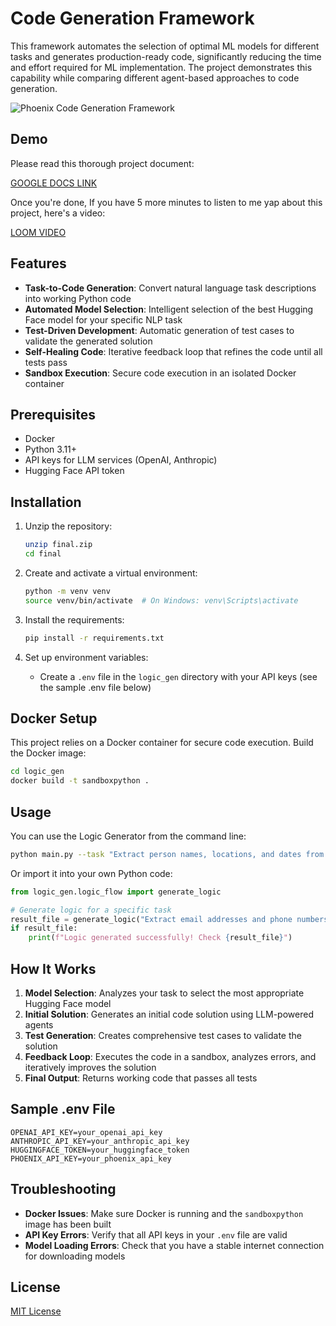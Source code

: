 # Code Generation Framework


This framework automates the selection of optimal ML models for different tasks and generates production-ready code, significantly reducing the time and effort required for ML implementation. The project demonstrates this capability while comparing different agent-based approaches to code generation.


![Phoenix Code Generation Framework](https://i.imgur.com/J6kz0Io.png)


## Demo

Please read this thorough project document:

[GOOGLE DOCS LINK](https://docs.google.com/document/d/1KtNk2uNBj83iN6jiA_adCo55AlxtS2t9I3Lfu1qsCoA/edit?usp=sharing)

Once you're done, If you have 5 more minutes to listen to me yap about this project, here's a video:

[LOOM VIDEO](https://www.loom.com/share/d79bee5c18c14d9fbfa7ce34766347ad?sid=0fadd9cc-420d-4ede-9220-06538fd3f7e5)





## Features

- **Task-to-Code Generation**: Convert natural language task descriptions into working Python code
- **Automated Model Selection**: Intelligent selection of the best Hugging Face model for your specific NLP task
- **Test-Driven Development**: Automatic generation of test cases to validate the generated solution
- **Self-Healing Code**: Iterative feedback loop that refines the code until all tests pass
- **Sandbox Execution**: Secure code execution in an isolated Docker container

## Prerequisites

- Docker
- Python 3.11+
- API keys for LLM services (OpenAI, Anthropic)
- Hugging Face API token

## Installation

1. Unzip the repository:
   ```bash
   unzip final.zip
   cd final
   ```

2. Create and activate a virtual environment:
   ```bash
   python -m venv venv
   source venv/bin/activate  # On Windows: venv\Scripts\activate
   ```

3. Install the requirements:
   ```bash
   pip install -r requirements.txt
   ```

4. Set up environment variables:
   - Create a `.env` file in the `logic_gen` directory with your API keys (see the sample .env file below)

## Docker Setup

This project relies on a Docker container for secure code execution. Build the Docker image:

```bash
cd logic_gen
docker build -t sandboxpython .
```

## Usage

You can use the Logic Generator from the command line:

```bash
python main.py --task "Extract person names, locations, and dates from medical records"
```

Or import it into your own Python code:

```python
from logic_gen.logic_flow import generate_logic

# Generate logic for a specific task
result_file = generate_logic("Extract email addresses and phone numbers from customer support tickets")
if result_file:
    print(f"Logic generated successfully! Check {result_file}")
```

## How It Works

1. **Model Selection**: Analyzes your task to select the most appropriate Hugging Face model
2. **Initial Solution**: Generates an initial code solution using LLM-powered agents
3. **Test Generation**: Creates comprehensive test cases to validate the solution
4. **Feedback Loop**: Executes the code in a sandbox, analyzes errors, and iteratively improves the solution
5. **Final Output**: Returns working code that passes all tests

## Sample .env File

```
OPENAI_API_KEY=your_openai_api_key
ANTHROPIC_API_KEY=your_anthropic_api_key
HUGGINGFACE_TOKEN=your_huggingface_token
PHOENIX_API_KEY=your_phoenix_api_key
```

## Troubleshooting

- **Docker Issues**: Make sure Docker is running and the `sandboxpython` image has been built
- **API Key Errors**: Verify that all API keys in your `.env` file are valid
- **Model Loading Errors**: Check that you have a stable internet connection for downloading models

## License

[MIT License](LICENSE) 

